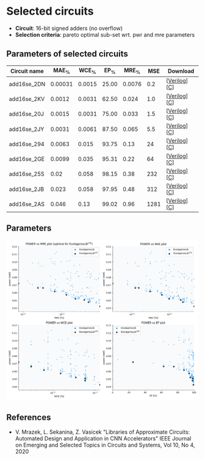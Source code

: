 
Selected circuits
===================
 - **Circuit**: 16-bit signed adders (no overflow)
 - **Selection criteria**: pareto optimal sub-set wrt. pwr and mre parameters

Parameters of selected circuits
----------------------------

| Circuit name | MAE<sub>%</sub> | WCE<sub>%</sub> | EP<sub>%</sub> | MRE<sub>%</sub> | MSE | Download |
| --- |  --- | --- | --- | --- | --- | --- | 
| add16se_2DN | 0.00031 | 0.0015 | 25.00 | 0.0076 | 0.2 |  [[Verilog](add16se_2DN.v)]  [[C](add16se_2DN.c)] |
| add16se_2KV | 0.0012 | 0.0031 | 62.50 | 0.024 | 1.0 |  [[Verilog](add16se_2KV.v)]  [[C](add16se_2KV.c)] |
| add16se_20J | 0.0015 | 0.0031 | 75.00 | 0.033 | 1.5 |  [[Verilog](add16se_20J.v)]  [[C](add16se_20J.c)] |
| add16se_2JY | 0.0031 | 0.0061 | 87.50 | 0.065 | 5.5 |  [[Verilog](add16se_2JY.v)]  [[C](add16se_2JY.c)] |
| add16se_294 | 0.0063 | 0.015 | 93.75 | 0.13 | 24 |  [[Verilog](add16se_294.v)]  [[C](add16se_294.c)] |
| add16se_2GE | 0.0099 | 0.035 | 95.31 | 0.22 | 64 |  [[Verilog](add16se_2GE.v)]  [[C](add16se_2GE.c)] |
| add16se_25S | 0.02 | 0.058 | 98.15 | 0.38 | 232 |  [[Verilog](add16se_25S.v)]  [[C](add16se_25S.c)] |
| add16se_2JB | 0.023 | 0.058 | 97.95 | 0.48 | 312 |  [[Verilog](add16se_2JB.v)]  [[C](add16se_2JB.c)] |
| add16se_2AS | 0.046 | 0.13 | 99.02 | 0.96 | 1281 |  [[Verilog](add16se_2AS.v)]  [[C](add16se_2AS.c)] |
    
Parameters
--------------
![Parameters figure](fig.png)

References
--------------
   - V. Mrazek, L. Sekanina, Z. Vasicek "Libraries of Approximate Circuits: Automated Design and Application in CNN Accelerators" IEEE Journal on Emerging and Selected Topics in Circuits and Systems, Vol 10, No 4, 2020

             